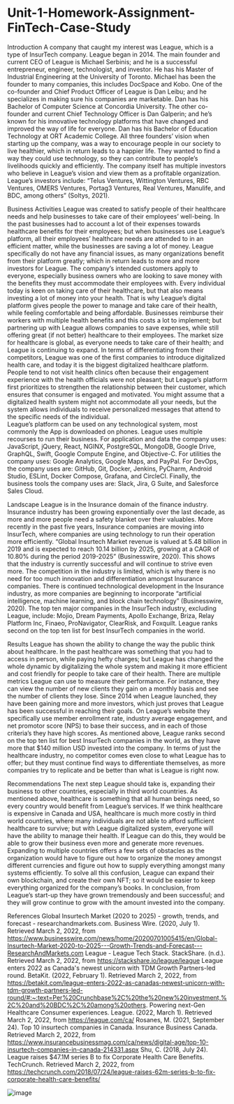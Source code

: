# Unit-1-Homework-Assignment-FinTech-Case-Study
Introduction
	A company that caught my interest was League, which is a type of InsurTech company.
League began in 2014. The main founder and current CEO of League is Michael Serbinis; and he is a successful entrepreneur, engineer, technologist, and investor. He has his Master of Industrial Engineering at the University of Toronto. Michael has been the founder to many companies, this includes DocSpace and Kobo. One of the co-founder and Chief Product Officer of League is Dan Leibu; and he specializes in making sure his companies are marketable. Dan has his Bachelor of Computer Science at Concordia University. The other co-founder and current Chief Technology Officer is Dan Galperin; and he’s known for his innovative technology platforms that have changed and improved the way of life for everyone. Dan has his Bachelor of Education Technology at ORT Academic College.  All three founders’ vision when starting up the company, was a way to encourage people in our society to live healthier, which in return leads to a happier life. They wanted to find a way they could use technology, so they can contribute to people’s livelihoods quickly and efficiently. 
	The company itself has multiple investors who believe in League’s vision and view them as a profitable organization. League’s investors include: “Telus Ventures, Wittington Ventures, RBC Ventures, OMERS Ventures, Portag3 Ventures, Real Ventures, Manulife, and BDC, among others” (Soltys, 2021). 

Business Activities
	League was created to satisfy people of their healthcare needs and help businesses to take care of their employees’ well-being. In the past businesses had to account a lot of their expenses towards healthcare benefits for their employees; but when businesses use League’s platform, all their employees’ healthcare needs are attended to in an efficient matter, while the businesses are saving a lot of money. League specifically do not have any financial issues, as many organizations benefit from their platform greatly; which in return leads to more and more investors for League.
	The company’s intended customers apply to everyone, especially business owners who are looking to save money with the benefits they must accommodate their employees with. Every individual today is keen on taking care of their healthcare, but that also means investing a lot of money into your health. That is why League’s digital platform gives people the power to manage and take care of their health, while feeling comfortable and being affordable. Businesses reimburse their workers with multiple health benefits and this costs a lot to implement; but partnering up with League allows companies to save expenses, while still offering great (if not better) healthcare to their employees. The market size for healthcare is global, as everyone needs to take care of their health; and League is continuing to expand.
	In terms of differentiating from their competitors, League was one of the first companies to introduce digitalized health care, and today it is the biggest digitalized healthcare platform. People tend to not visit health clinics often because their engagement experience with the health officials were not pleasant; but League’s platform first prioritizes to strengthen the relationship between their customer, which ensures that consumer is engaged and motivated. You might assume that a digitalized health system might not accommodate all your needs, but the system allows individuals to receive personalized messages that attend to the specific needs of the individual.  
	League’s platform can be used on any technological system, most commonly the App is downloaded on phones. League uses multiple recourses to run their business. For application and data the company uses: JavaScript, jQuery, React, NGINX, PostgreSQL, MongoDB, Google Drive, GraphQL, Swift, Google Compute Engine, and Objective-C. For utilities the company uses: Google Analytics, Google Maps, and PayPal. For DevOps, the company uses are: GitHub, Git, Docker, Jenkins, PyCharm, Android Studio, ESLint, Docker Compose, Grafana, and CircleCI. Finally, the business tools the company uses are: Slack, Jira, G Suite, and Salesforce Sales Cloud.

Landscape
League is in the Insurance domain of the finance industry. Insurance industry has been growing exponentially over the last decade, as more and more people need a safety blanket over their valuables. More recently in the past five years, Insurance companies are moving into InsurTech, where companies are using technology to run their operation more efficiently.  “Global Insurtech Market revenue is valued at 5.48 billion in 2019 and is expected to reach 10.14 billion by 2025, growing at a CAGR of 10.80% during the period 2019-2025” (Businesswire, 2020). This shows that the industry is currently successful and will continue to strive even more. The competition in the industry is limited, which is why there is no need for too much innovation and differentiation amongst Insurance companies. There is continued technological development in the Insurance industry, as more companies are beginning to incorporate “artificial intelligence, machine learning, and block chain technology” (Businesswire, 2020). The top ten major companies in the InsurTech industry, excluding League, include: Mojio, Dream Payments, Apollo Exchange, Briza, Relay Platform Inc, Finaeo, ProNavigator, ClearRisk, and Foxquilt. League ranks second on the top ten list for best InsurTech companies in the world.

Results
	League has shown the ability to change the way the public think about healthcare. In the past healthcare was something that you had to access in person, while paying hefty charges; but League has changed the whole dynamic by digitalizing the whole system and making it more efficient and cost friendly for people to take care of their health. There are multiple metrics League can use to measure their performance. For instance, they can view the number of new clients they gain on a monthly basis and see the number of clients they lose. Since 2014 when League launched, they have been gaining more and more investors, which just proves that League has been successful in reaching their goals. On League’s website they specifically use member enrollment rate, industry average engagement, and net promotor score (NPS) to base their success, and in each of those criteria’s they have high scores. As mentioned above, League ranks second on the top ten list for best InsurTech companies in the world, as they have more that $140 million USD invested into the company. In terms of just the healthcare industry, no competitor comes even close to what League has to offer; but they must continue find ways to differentiate themselves, as more companies try to replicate and be better than what is League is right now.

Recommendations
	The next step League should take is, expanding their business to other countries, especially in third world countries. As mentioned above, healthcare is something that all human beings need, so every country would benefit from League’s services. If we think healthcare is expensive in Canada and USA, healthcare is much more costly in third world countries, where many individuals are not able to afford sufficient healthcare to survive; but with League digitalized system, everyone will have the ability to manage their health. If League can do this, they would be able to grow their business even more and generate more revenues. Expanding to multiple countries offers a few sets of obstacles as the organization would have to figure out how to organize the money amongst different currencies and figure out how to supply everything amongst many systems efficiently. To solve all this confusion, League can expand their own blockchain, and create their own NFT; so it would be easier to keep everything organized for the company’s books. In conclusion, from League’s start-up they have grown tremendously and been successful; and they will grow continue to grow with the amount invested into the company. 





















References
Global Insurtech Market (2020 to 2025) - growth, trends, and forecast - researchandmarkets.com. Business Wire. (2020, July 1). Retrieved March 2, 2022, from https://www.businesswire.com/news/home/20200701005415/en/Global-Insurtech-Market-2020-to-2025---Growth-Trends-and-Forecast---ResearchAndMarkets.com 
League - League Tech Stack. StackShare. (n.d.). Retrieved March 2, 2022, from https://stackshare.io/league/league 
League enters 2022 as Canada's newest unicorn with TDM Growth Partners-led round. BetaKit. (2022, February 1). Retrieved March 2, 2022, from https://betakit.com/league-enters-2022-as-canadas-newest-unicorn-with-tdm-growth-partners-led-round/#:~:text=Per%20Crunchbase%2C%20the%20new%20investment,%2C%20and%20BDC%2C%20among%20others. 
Powering next-Gen Healthcare Consumer experiences. League. (2022, March 1). Retrieved March 2, 2022, from https://league.com/ca/ 
Rosanes, M. (2021, September 24). Top 10 insurtech companies in Canada. Insurance Business Canada. Retrieved March 2, 2022, from https://www.insurancebusinessmag.com/ca/news/digital-age/top-10-insurtech-companies-in-canada-214331.aspx 
Shu, C. (2018, July 24). League raises $47.1M series B to fix Corporate Health Care Benefits. TechCrunch. Retrieved March 2, 2022, from https://techcrunch.com/2018/07/24/league-raises-62m-series-b-to-fix-corporate-health-care-benefits/ 






![image](https://user-images.githubusercontent.com/99561513/156450305-c691583d-fd69-4dc2-bd28-8de5f9c52a13.png)
